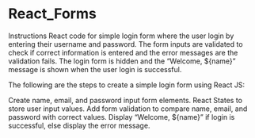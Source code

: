 # React_Forms
Instructions
React code for simple login form where the user login by entering their username and password. The form inputs are validated to check if correct information is entered and the error messages are the validation fails. The login form is hidden and the “Welcome, ${name}” message is shown when the user login is successful.

The following are the steps to create a simple login form using React JS:

Create name, email, and password input form elements.
React States to store user input values.
Add form validation to compare name, email, and password with correct values.
Display “Welcome, ${name}” if login is successful, else display the error message.

